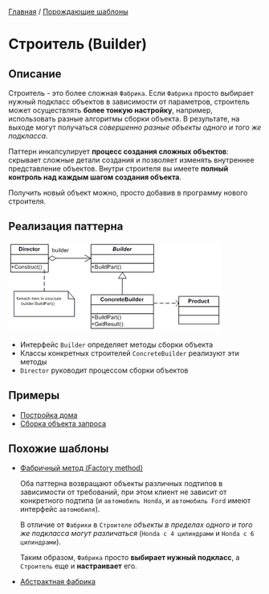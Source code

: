 [Главная](../..) / [Порождающие шаблоны](..)

# Строитель (Builder)

## Описание

Строитель - это более сложная `Фабрика`. Если `Фабрика` просто выбирает нужный подкласс объектов в зависимости от параметров, строитель может осуществлять **более тонкую настройку**, например, использовать разные алгоритмы сборки объекта. В результате, на выходе могут получаться *совершенно разные объекты одного и того же подкласса*.

Паттерн инкапсулирует **процесс создания сложных объектов**: скрывает сложные детали  создания и позволяет изменять внутреннее представление объектов. Внутри строителя вы имеете **полный контроль над каждым шагом создания объекта**.

Получить новый объект можно, просто добавив в программу нового строителя.

## Реализация паттерна

![Схема паттерна Строитель](./scheme/scheme.gif)

* Интерфейс `Builder` определяет методы сборки объекта
* Классы конкретных строителей `ConcreteBuilder` реализуют эти методы
* `Director` руководит процессом сборки объектов


## Примеры

* [Постройка дома](./building)
* [Сборка объекта запроса](./request)

## Похожие шаблоны

* [Фабричный метод (Factory method)](../factoryMethod)

  Оба паттерна возвращают объекты различных подтипов в зависимости от требований, при этом клиент не зависит от конкретного подтипа (и `автомобиль Honda`, и `автомобиль Ford` имеют интерфейс `автомобиля`).

  В отличие от `Фабрики` в `Строителе` *объекты в пределах одного и того же подкласса могут различаться* (`Honda с 4 цилиндрами` и `Honda с 6 цилиндрами`).

  Таким образом, `Фабрика` просто **выбирает нужный подкласс**, а `Строитель` еще и **настраивает** его.


* [Абстрактная фабрика](../abstractFactory)
